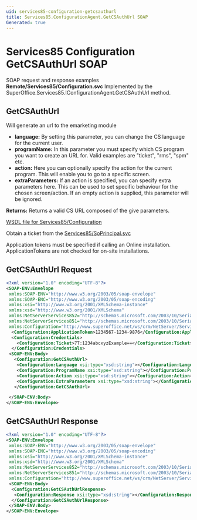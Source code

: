 ```yaml
---
uid: services85-configuration-getcsauthurl
title: Services85.ConfigurationAgent.GetCSAuthUrl SOAP
Generated: true
---
```


# Services85 Configuration GetCSAuthUrl SOAP

SOAP request and response examples **Remote/Services85/Configuration.svc**
Implemented by the <see cref="M:SuperOffice.Services85.IConfigurationAgent.GetCSAuthUrl">SuperOffice.Services85.IConfigurationAgent.GetCSAuthUrl</see> method.

## GetCSAuthUrl

Will generate an url to the emarketing module

* **language:** By setting this parameter, you can change the CS language for the current user.
* **programName:** In this parameter you must specify which CS program you want to create an URL for. Valid examples are "ticket", "rms", "spm" etc.
* **action:** Here you can optionally specify the action for the current program. This will enable you to go to a specific screen.
* **extraParameters:** If an action is specified, you can specify extra parameters here. This can be used to set specific behaviour for the chosen screen/action. If an empty action is supplied, this parameter will be ignored.

**Returns:** Returns a valid CS URL composed of the give parameters.


[WSDL file for Services85/Configuration](../Services85-Configuration.md)

Obtain a ticket from the [Services85/SoPrincipal.svc](../SoPrincipal/index.md)

Application tokens must be specified if calling an Online installation. ApplicationTokens are not checked for on-site installations.

## GetCSAuthUrl Request

```xml
<?xml version="1.0" encoding="UTF-8"?>
<SOAP-ENV:Envelope
 xmlns:SOAP-ENV="http://www.w3.org/2003/05/soap-envelope"
 xmlns:SOAP-ENC="http://www.w3.org/2003/05/soap-encoding"
 xmlns:xsi="http://www.w3.org/2001/XMLSchema-instance"
 xmlns:xsd="http://www.w3.org/2001/XMLSchema"
 xmlns:NetServerServices852="http://schemas.microsoft.com/2003/10/Serialization/Arrays"
 xmlns:NetServerServices851="http://schemas.microsoft.com/2003/10/Serialization/"
 xmlns:Configuration="http://www.superoffice.net/ws/crm/NetServer/Services85">
  <Configuration:ApplicationToken>1234567-1234-9876</Configuration:ApplicationToken>
  <Configuration:Credentials>
    <Configuration:Ticket>7T:1234abcxyzExample==</Configuration:Ticket>
  </Configuration:Credentials>
 <SOAP-ENV:Body>
   <Configuration:GetCSAuthUrl>
    <Configuration:Language xsi:type="xsd:string"></Configuration:Language>
    <Configuration:ProgramName xsi:type="xsd:string"></Configuration:ProgramName>
    <Configuration:Action xsi:type="xsd:string"></Configuration:Action>
    <Configuration:ExtraParameters xsi:type="xsd:string"></Configuration:ExtraParameters>
   </Configuration:GetCSAuthUrl>

 </SOAP-ENV:Body>
</SOAP-ENV:Envelope>

```


## GetCSAuthUrl Response

```xml
<?xml version="1.0" encoding="UTF-8"?>
<SOAP-ENV:Envelope
 xmlns:SOAP-ENV="http://www.w3.org/2003/05/soap-envelope"
 xmlns:SOAP-ENC="http://www.w3.org/2003/05/soap-encoding"
 xmlns:xsi="http://www.w3.org/2001/XMLSchema-instance"
 xmlns:xsd="http://www.w3.org/2001/XMLSchema"
 xmlns:NetServerServices852="http://schemas.microsoft.com/2003/10/Serialization/Arrays"
 xmlns:NetServerServices851="http://schemas.microsoft.com/2003/10/Serialization/"
 xmlns:Configuration="http://www.superoffice.net/ws/crm/NetServer/Services85">
 <SOAP-ENV:Body>
  <Configuration:GetCSAuthUrlResponse>
   <Configuration:Response xsi:type="xsd:string"></Configuration:Response>
  </Configuration:GetCSAuthUrlResponse>
 </SOAP-ENV:Body>
</SOAP-ENV:Envelope>

```

